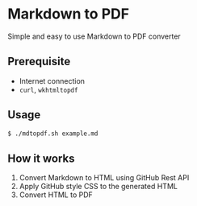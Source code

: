 # Markdown to PDF

Simple and easy to use Markdown to PDF converter

## Prerequisite

- Internet connection
- `curl`, `wkhtmltopdf`

## Usage

```sh
$ ./mdtopdf.sh example.md
``````

## How it works

1. Convert Markdown to HTML using GitHub Rest API
2. Apply GitHub style CSS to the generated HTML
3. Convert HTML to PDF

